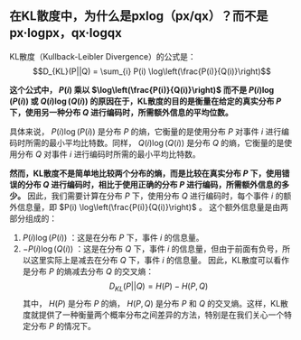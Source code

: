 ## 在KL散度中，为什么是pxlog（px/qx）？而不是px·logpx，qx·logqx
KL散度（Kullback-Leibler Divergence）的公式是：
$$D_{KL}(P||Q) = \sum_{i} P(i) \log\left(\frac{P(i)}{Q(i)}\right)$$ 

**这个公式中， $P(i)$  乘以  $\log\left(\frac{P(i)}{Q(i)}\right)$  而不是  $P(i) \log(P(i))$  或  $Q(i) \log(Q(i))$  的原因在于，KL散度的目的是衡量在给定的真实分布  $P$  下，使用另一种分布  $Q$  进行编码时，所需额外信息的平均位数。**

具体来说， $P(i) \log(P(i))$  是分布  $P$  的熵，它衡量的是使用分布  $P$  对事件  $i$  进行编码时所需的最小平均比特数。同样， $Q(i) \log(Q(i)$)  是分布  $Q$  的熵，它衡量的是使用分布  $Q$  对事件  $i$  进行编码时所需的最小平均比特数。

**然而，KL散度不是简单地比较两个分布的熵，而是比较在真实分布  $P$  下，使用错误的分布  $Q$  进行编码时，相比于使用正确的分布  $P$  进行编码，所需额外信息的多少。** 因此，我们需要计算在分布  $P$  下，使用分布  $Q$  进行编码时，每个事件  $i$  的额外信息量，即  $P(i) \log\left(\frac{P(i)}{Q(i)}\right)$ 。
这个额外信息量是由两部分组成的：
1.  $P(i) \log(P(i))$ ：这是在分布  $P$  下，事件  $i$  的信息量。
2.  $-P(i) \log(Q(i))$ ：这是在分布  $Q$  下，事件  $i$  的信息量，但由于前面有负号，所以这里实际上是减去在分布  $Q$  下，事件  $i$  的信息量。
因此，KL散度可以看作是分布  $P$  的熵减去分布  $Q$  的交叉熵：
$$D_{KL}(P||Q) = H(P) - H(P, Q)$$ 
其中， $H(P)$  是分布  $P$  的熵， $H(P, Q)$  是分布  $P$  和  $Q$  的交叉熵。这样，KL散度就提供了一种衡量两个概率分布之间差异的方法，特别是在我们关心一个特定分布  $P$  的情况下。

